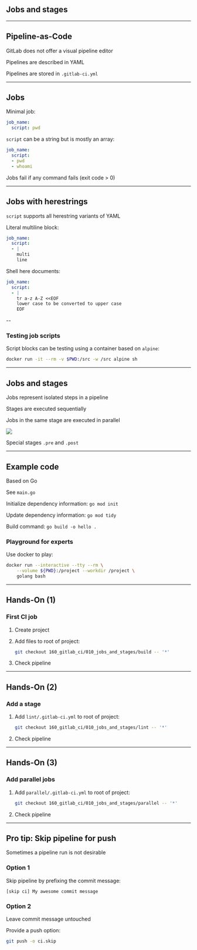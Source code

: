 <!-- .slide: id="gitlab_jobs" class="vertical-center" -->

<i class="fa-duotone fa-arrow-down-1-9 fa-8x fa-duotone-colors" style="float: right; color: grey;"></i>

## Jobs and stages

---

## Pipeline-as-Code

GitLab does not offer a visual pipeline editor

Pipelines are described in YAML [](https://yaml.org/)

Pipelines are stored in `.gitlab-ci.yml`

---

## Jobs

Minimal job:

```yaml
job_name:
  script: pwd
```

`script` can be a string but is mostly an array:

```yaml
job_name:
  script:
  - pwd
  - whoami
```

Jobs fail if any command fails (exit code > 0)

---

## Jobs with herestrings

`script` supports all herestring variants of YAML [](https://docs.gitlab.com/ee/ci/yaml/script.html#split-long-commands)

Literal multiline block:

```yaml
job_name:
  script:
  - |
    multi
    line
```

Shell here documents:

```yaml
job_name:
  script:
  - |
    tr a-z A-Z <<EOF
    lower case to be converted to upper case
    EOF
```

--

### Testing job scripts

Script blocks can be testing using a container based on `alpine`:

```bash
docker run -it --rm -v $PWD:/src -w /src alpine sh
```

---

## Jobs and stages

Jobs represent isolated steps in a pipeline

Stages [](https://docs.gitlab.com/ee/ci/yaml/#stages) are executed sequentially

Jobs in the same stage are executed in parallel

![](160_gitlab_ci/010_jobs_and_stages/jobs_and_stages.drawio.svg) <!-- .element: style="width: 60%;" -->

Special stages `.pre` and `.post`

---

## Example code

Based on Go [](https://go.dev/)

See `main.go`

Initialize dependency information: `go mod init`

Update dependency information: `go mod tidy`

Build command: `go build -o hello .`

### Playground for experts

Use docker to play:

```bash
docker run --interactive --tty --rm \
    --volume ${PWD}:/project --workdir /project \
    golang bash
```

---

## Hands-On (1)

### First CI job [<i class="fa fa-comment-code"></i>](https://github.com/nicholasdille/container-slides/tree/160_gitlab_ci/010_jobs_and_stages/build "010_jobs_and_stages/build")

1. Create project
1. Add files to root of project:

    ```bash
    git checkout 160_gitlab_ci/010_jobs_and_stages/build -- '*'
    ```
    <!-- .element: style="width: 40em;" -->

1. Check pipeline

---

## Hands-On (2)

### Add a stage [<i class="fa fa-comment-code"></i>](https://github.com/nicholasdille/container-slides/tree/160_gitlab_ci/010_jobs_and_stages/lint "010_jobs_and_stages/lint")

1. Add `lint/.gitlab-ci.yml` to root of project:

    ```bash
    git checkout 160_gitlab_ci/010_jobs_and_stages/lint -- '*'
    ```
    <!-- .element: style="width: 40em;" -->

1. Check pipeline

---

## Hands-On (3)

### Add parallel jobs [<i class="fa fa-comment-code"></i>](https://github.com/nicholasdille/container-slides/tree/160_gitlab_ci/010_jobs_and_stages/parallel "010_jobs_and_stages/parallel")

1. Add `parallel/.gitlab-ci.yml` to root of project:

    ```bash
    git checkout 160_gitlab_ci/010_jobs_and_stages/parallel -- '*'
    ```
    <!-- .element: style="width: 40em;" -->

1. Check pipeline

---

## Pro tip: Skip pipeline for push

Sometimes a pipeline run is not desirable

### Option 1

Skip pipeline by prefixing the commit message:

```plaintext
[skip ci] My awesome commit message
```

### Option 2

Leave commit message untouched

Provide a push option:

```bash
git push -o ci.skip
```
